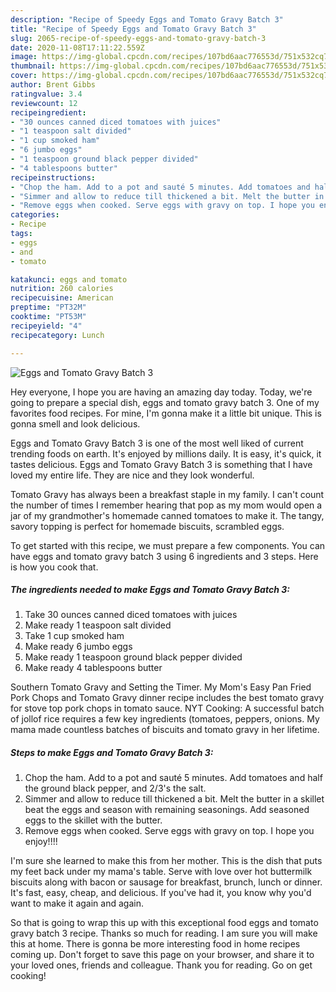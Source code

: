```yaml
---
description: "Recipe of Speedy Eggs and Tomato Gravy Batch 3"
title: "Recipe of Speedy Eggs and Tomato Gravy Batch 3"
slug: 2065-recipe-of-speedy-eggs-and-tomato-gravy-batch-3
date: 2020-11-08T17:11:22.559Z
image: https://img-global.cpcdn.com/recipes/107bd6aac776553d/751x532cq70/eggs-and-tomato-gravy-batch-3-recipe-main-photo.jpg
thumbnail: https://img-global.cpcdn.com/recipes/107bd6aac776553d/751x532cq70/eggs-and-tomato-gravy-batch-3-recipe-main-photo.jpg
cover: https://img-global.cpcdn.com/recipes/107bd6aac776553d/751x532cq70/eggs-and-tomato-gravy-batch-3-recipe-main-photo.jpg
author: Brent Gibbs
ratingvalue: 3.4
reviewcount: 12
recipeingredient:
- "30 ounces canned diced tomatoes with juices"
- "1 teaspoon salt divided"
- "1 cup smoked ham"
- "6 jumbo eggs"
- "1 teaspoon ground black pepper divided"
- "4 tablespoons butter"
recipeinstructions:
- "Chop the ham. Add to a pot and sauté 5 minutes. Add tomatoes and half the ground black pepper, and 2/3&#39;s the salt."
- "Simmer and allow to reduce till thickened a bit. Melt the butter in a skillet beat the eggs and season with remaining seasonings. Add seasoned eggs to the skillet with the butter."
- "Remove eggs when cooked. Serve eggs with gravy on top. I hope you enjoy!!!!"
categories:
- Recipe
tags:
- eggs
- and
- tomato

katakunci: eggs and tomato 
nutrition: 260 calories
recipecuisine: American
preptime: "PT32M"
cooktime: "PT53M"
recipeyield: "4"
recipecategory: Lunch

---
```



![Eggs and Tomato Gravy Batch 3](https://img-global.cpcdn.com/recipes/107bd6aac776553d/751x532cq70/eggs-and-tomato-gravy-batch-3-recipe-main-photo.jpg)

Hey everyone, I hope you are having an amazing day today. Today, we're going to prepare a special dish, eggs and tomato gravy batch 3. One of my favorites food recipes. For mine, I'm gonna make it a little bit unique. This is gonna smell and look delicious.

Eggs and Tomato Gravy Batch 3 is one of the most well liked of current trending foods on earth. It's enjoyed by millions daily. It is easy, it's quick, it tastes delicious. Eggs and Tomato Gravy Batch 3 is something that I have loved my entire life. They are nice and they look wonderful.

Tomato Gravy has always been a breakfast staple in my family. I can&#39;t count the number of times I remember hearing that pop as my mom would open a jar of my grandmother&#39;s homemade canned tomatoes to make it. The tangy, savory topping is perfect for homemade biscuits, scrambled eggs.


To get started with this recipe, we must prepare a few components. You can have eggs and tomato gravy batch 3 using 6 ingredients and 3 steps. Here is how you cook that.

<!--inarticleads1-->

##### The ingredients needed to make Eggs and Tomato Gravy Batch 3:

1. Take 30 ounces canned diced tomatoes with juices
1. Make ready 1 teaspoon salt divided
1. Take 1 cup smoked ham
1. Make ready 6 jumbo eggs
1. Make ready 1 teaspoon ground black pepper divided
1. Make ready 4 tablespoons butter


Southern Tomato Gravy and Setting the Timer. My Mom&#39;s Easy Pan Fried Pork Chops and Tomato Gravy dinner recipe includes the best tomato gravy for stove top pork chops in tomato sauce. NYT Cooking: A successful batch of jollof rice requires a few key ingredients (tomatoes, peppers, onions. My mama made countless batches of biscuits and tomato gravy in her lifetime. 

<!--inarticleads2-->

##### Steps to make Eggs and Tomato Gravy Batch 3:

1. Chop the ham. Add to a pot and sauté 5 minutes. Add tomatoes and half the ground black pepper, and 2/3&#39;s the salt.
1. Simmer and allow to reduce till thickened a bit. Melt the butter in a skillet beat the eggs and season with remaining seasonings. Add seasoned eggs to the skillet with the butter.
1. Remove eggs when cooked. Serve eggs with gravy on top. I hope you enjoy!!!!


I&#39;m sure she learned to make this from her mother. This is the dish that puts my feet back under my mama&#39;s table. Serve with love over hot buttermilk biscuits along with bacon or sausage for breakfast, brunch, lunch or dinner. It&#39;s fast, easy, cheap, and delicious. If you&#39;ve had it, you know why you&#39;d want to make it again and again. 

So that is going to wrap this up with this exceptional food eggs and tomato gravy batch 3 recipe. Thanks so much for reading. I am sure you will make this at home. There is gonna be more interesting food in home recipes coming up. Don't forget to save this page on your browser, and share it to your loved ones, friends and colleague. Thank you for reading. Go on get cooking!
